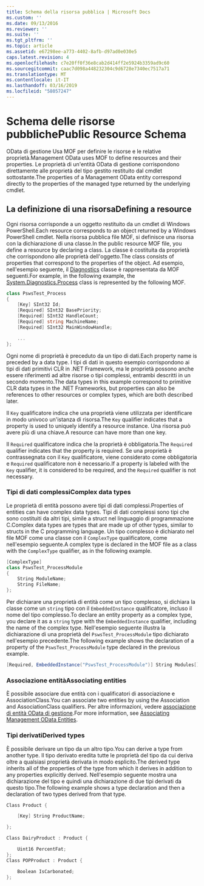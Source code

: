 ```yaml
---
title: Schema della risorsa pubblica | Microsoft Docs
ms.custom: ''
ms.date: 09/13/2016
ms.reviewer: ''
ms.suite: ''
ms.tgt_pltfrm: ''
ms.topic: article
ms.assetid: e67298ee-a773-4402-8afb-d97ad0e030e5
caps.latest.revision: 4
ms.openlocfilehash: c7e20ff0f36e8cab2d414ff2e5924b3359ad9c60
ms.sourcegitcommit: caac7d098a448232304c9d6728e7340ec7517a71
ms.translationtype: MT
ms.contentlocale: it-IT
ms.lasthandoff: 03/16/2019
ms.locfileid: "58057247"
---
```

# <a name="public-resource-schema"></a><span data-ttu-id="43479-102">Schema delle risorse pubbliche</span><span class="sxs-lookup"><span data-stu-id="43479-102">Public Resource Schema</span></span>

<span data-ttu-id="43479-103">OData di gestione Usa MOF per definire le risorse e le relative proprietà.</span><span class="sxs-lookup"><span data-stu-id="43479-103">Management OData uses MOF to define resources and their properties.</span></span> <span data-ttu-id="43479-104">Le proprietà di un'entità OData di gestione corrispondono direttamente alle proprietà del tipo gestito restituito dal cmdlet sottostante.</span><span class="sxs-lookup"><span data-stu-id="43479-104">The properties of a Management OData entity correspond directly to the properties of the managed type returned by the underlying cmdlet.</span></span>

## <a name="defining-a-resource"></a><span data-ttu-id="43479-105">La definizione di una risorsa</span><span class="sxs-lookup"><span data-stu-id="43479-105">Defining a resource</span></span>

<span data-ttu-id="43479-106">Ogni risorsa corrisponde a un oggetto restituito da un cmdlet di Windows PowerShell.</span><span class="sxs-lookup"><span data-stu-id="43479-106">Each resource corresponds to an object returned by a Windows PowerShell cmdlet.</span></span> <span data-ttu-id="43479-107">Nella risorsa pubblica file MOF, si definisce una risorsa con la dichiarazione di una classe.</span><span class="sxs-lookup"><span data-stu-id="43479-107">In the public resource MOF file, you define a resource by declaring a class.</span></span> <span data-ttu-id="43479-108">La classe è costituita da proprietà che corrispondono alle proprietà dell'oggetto.</span><span class="sxs-lookup"><span data-stu-id="43479-108">The class consists of properties that correspond to the properties of the object.</span></span> <span data-ttu-id="43479-109">Ad esempio, nell'esempio seguente, il [Diagnostics](/dotnet/api/System.Diagnostics.Process) classe è rappresentata da MOF seguenti.</span><span class="sxs-lookup"><span data-stu-id="43479-109">For example, in the following example, the [System.Diagnostics.Process](/dotnet/api/System.Diagnostics.Process) class is represented by the following MOF.</span></span>

```csharp
class PswsTest_Process
{
    [Key] SInt32 Id;
    [Required] SInt32 BasePriority;
    [Required] SInt32 HandleCount;
    [Required] string MachineName;
    [Required] SInt32 MainWindowHandle;

    ...
};
```

<span data-ttu-id="43479-110">Ogni nome di proprietà è preceduto da un tipo di dati.</span><span class="sxs-lookup"><span data-stu-id="43479-110">Each property name is preceded by a data type.</span></span> <span data-ttu-id="43479-111">I tipi di dati in questo esempio corrispondono ai tipi di dati primitivi CLR in .NET Framework, ma le proprietà possono anche essere riferimenti ad altre risorse o tipi complessi, entrambi descritti in un secondo momento.</span><span class="sxs-lookup"><span data-stu-id="43479-111">The data types in this example correspond to primitive CLR data types in the .NET Frameworks, but properties can also be references to other resources or complex types, which are both described later.</span></span>

<span data-ttu-id="43479-112">Il `Key` qualificatore indica che una proprietà viene utilizzata per identificare in modo univoco un'istanza di risorsa.</span><span class="sxs-lookup"><span data-stu-id="43479-112">The `Key` qualifier indicates that a property is used to uniquely identify a resource instance.</span></span> <span data-ttu-id="43479-113">Una risorsa può avere più di una chiave.</span><span class="sxs-lookup"><span data-stu-id="43479-113">A resource can have more than one key.</span></span>

<span data-ttu-id="43479-114">Il `Required` qualificatore indica che la proprietà è obbligatoria.</span><span class="sxs-lookup"><span data-stu-id="43479-114">The `Required` qualifier indicates that the property is required.</span></span> <span data-ttu-id="43479-115">Se una proprietà è contrassegnata con il `Key` qualificatore, viene considerato come obbligatoria e `Required` qualificatore non è necessario.</span><span class="sxs-lookup"><span data-stu-id="43479-115">If a property is labeled with the `Key` qualifier, it is considered to be required, and the `Required` qualifier is not necessary.</span></span>

### <a name="complex-data-types"></a><span data-ttu-id="43479-116">Tipi di dati complessi</span><span class="sxs-lookup"><span data-stu-id="43479-116">Complex data types</span></span>

<span data-ttu-id="43479-117">Le proprietà di entità possono avere tipi di dati complessi.</span><span class="sxs-lookup"><span data-stu-id="43479-117">Properties of entities can have complex data types.</span></span> <span data-ttu-id="43479-118">Tipi di dati complessi sono tipi che sono costituiti da altri tipi, simile a struct nel linguaggio di programmazione C.</span><span class="sxs-lookup"><span data-stu-id="43479-118">Complex data types are types that are made up of other types, similar to structs in the C programming language.</span></span> <span data-ttu-id="43479-119">Un tipo complesso è dichiarato nel file MOF come una classe con il `ComplexType` qualificatore, come nell'esempio seguente.</span><span class="sxs-lookup"><span data-stu-id="43479-119">A complex type is declared in the MOF file as a class with the `ComplexType` qualifier, as in the following example.</span></span>

```csharp
[ComplexType]
class PswsTest_ProcessModule
{
    String ModuleName;
    String FileName;
};
```

<span data-ttu-id="43479-120">Per dichiarare una proprietà di entità come un tipo complesso, si dichiara la classe come un `string` tipo con il `EmbeddedInstance` qualificatore, incluso il nome del tipo complesso.</span><span class="sxs-lookup"><span data-stu-id="43479-120">To declare an entity property as a complex type, you declare it as a `string` type with the `EmbeddedInstance` qualifier, including the name of the complex type.</span></span> <span data-ttu-id="43479-121">Nell'esempio seguente illustra la dichiarazione di una proprietà del `PswsTest_ProcessModule` tipo dichiarato nell'esempio precedente.</span><span class="sxs-lookup"><span data-stu-id="43479-121">The following example shows the declaration of a property of the `PswsTest_ProcessModule` type declared in the previous example.</span></span>

```csharp
[Required, EmbeddedInstance("PswsTest_ProcessModule")] String Modules[];
```

### <a name="associating-entities"></a><span data-ttu-id="43479-122">Associazione entità</span><span class="sxs-lookup"><span data-stu-id="43479-122">Associating entities</span></span>

<span data-ttu-id="43479-123">È possibile associare due entità con i qualificatori di associazione e AssociationClass.</span><span class="sxs-lookup"><span data-stu-id="43479-123">You can associate two entities by using the Association and AssociationClass qualifiers.</span></span> <span data-ttu-id="43479-124">Per altre informazioni, vedere [associazione di entità OData di gestione](./associating-management-odata-entities.md).</span><span class="sxs-lookup"><span data-stu-id="43479-124">For more information, see [Associating Management OData Entities](./associating-management-odata-entities.md).</span></span>

### <a name="derived-types"></a><span data-ttu-id="43479-125">Tipi derivati</span><span class="sxs-lookup"><span data-stu-id="43479-125">Derived types</span></span>

<span data-ttu-id="43479-126">È possibile derivare un tipo da un altro tipo.</span><span class="sxs-lookup"><span data-stu-id="43479-126">You can derive a type from another type.</span></span> <span data-ttu-id="43479-127">Il tipo derivato eredita tutte le proprietà del tipo da cui deriva oltre a qualsiasi proprietà derivata in modo esplicito.</span><span class="sxs-lookup"><span data-stu-id="43479-127">The derived type inherits all of the properties of the type from which it derives in addition to any properties explicitly derived.</span></span> <span data-ttu-id="43479-128">Nell'esempio seguente mostra una dichiarazione del tipo e quindi una dichiarazione di due tipi derivati da questo tipo.</span><span class="sxs-lookup"><span data-stu-id="43479-128">The following example shows a type declaration and then a declaration of two types derived from that type.</span></span>

```csharp
Class Product {

    [Key] String ProductName;

};

Class DairyProduct : Product {

    Uint16 PercentFat;
};
Class POPProduct : Product {

    Boolean IsCarbonated;
};
```